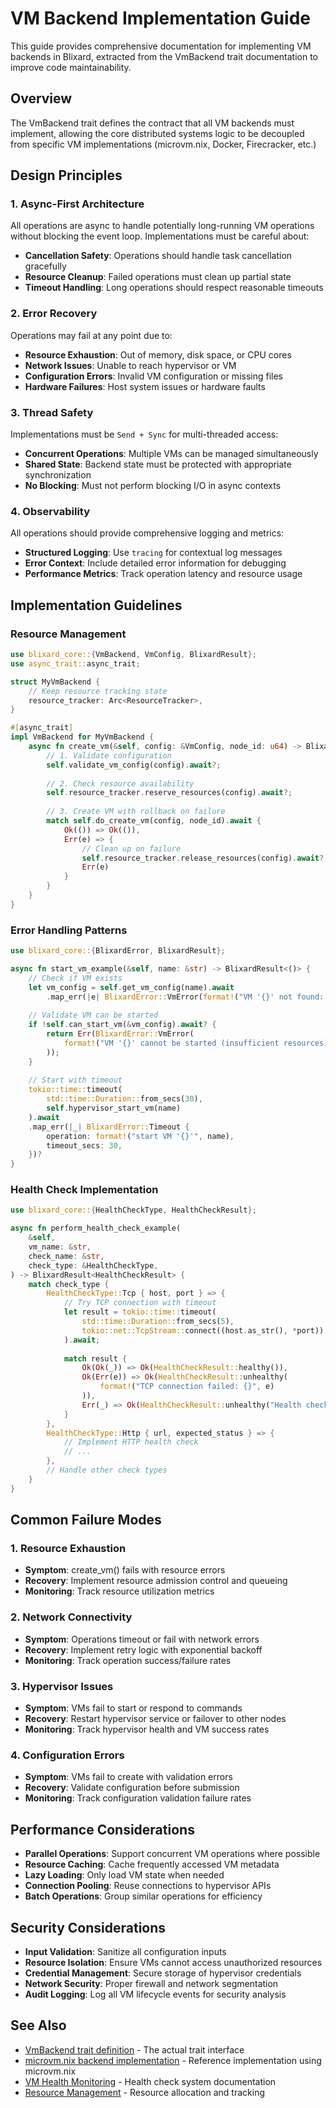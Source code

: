 # VM Backend Implementation Guide

This guide provides comprehensive documentation for implementing VM backends in Blixard, extracted from the VmBackend trait documentation to improve code maintainability.

## Overview

The VmBackend trait defines the contract that all VM backends must implement, allowing the core distributed systems logic to be decoupled from specific VM implementations (microvm.nix, Docker, Firecracker, etc.)

## Design Principles

### 1. Async-First Architecture

All operations are async to handle potentially long-running VM operations without blocking the event loop. Implementations must be careful about:

- **Cancellation Safety**: Operations should handle task cancellation gracefully
- **Resource Cleanup**: Failed operations must clean up partial state
- **Timeout Handling**: Long operations should respect reasonable timeouts

### 2. Error Recovery

Operations may fail at any point due to:

- **Resource Exhaustion**: Out of memory, disk space, or CPU cores
- **Network Issues**: Unable to reach hypervisor or VM
- **Configuration Errors**: Invalid VM configuration or missing files
- **Hardware Failures**: Host system issues or hardware faults

### 3. Thread Safety

Implementations must be `Send + Sync` for multi-threaded access:

- **Concurrent Operations**: Multiple VMs can be managed simultaneously
- **Shared State**: Backend state must be protected with appropriate synchronization
- **No Blocking**: Must not perform blocking I/O in async contexts

### 4. Observability

All operations should provide comprehensive logging and metrics:

- **Structured Logging**: Use `tracing` for contextual log messages
- **Error Context**: Include detailed error information for debugging
- **Performance Metrics**: Track operation latency and resource usage

## Implementation Guidelines

### Resource Management

```rust
use blixard_core::{VmBackend, VmConfig, BlixardResult};
use async_trait::async_trait;

struct MyVmBackend {
    // Keep resource tracking state
    resource_tracker: Arc<ResourceTracker>,
}

#[async_trait]
impl VmBackend for MyVmBackend {
    async fn create_vm(&self, config: &VmConfig, node_id: u64) -> BlixardResult<()> {
        // 1. Validate configuration
        self.validate_vm_config(config).await?;
        
        // 2. Check resource availability
        self.resource_tracker.reserve_resources(config).await?;
        
        // 3. Create VM with rollback on failure
        match self.do_create_vm(config, node_id).await {
            Ok(()) => Ok(()),
            Err(e) => {
                // Clean up on failure
                self.resource_tracker.release_resources(config).await?;
                Err(e)
            }
        }
    }
}
```

### Error Handling Patterns

```rust
use blixard_core::{BlixardError, BlixardResult};

async fn start_vm_example(&self, name: &str) -> BlixardResult<()> {
    // Check if VM exists
    let vm_config = self.get_vm_config(name).await
        .map_err(|e| BlixardError::VmError(format!("VM '{}' not found: {}", name, e)))?;
    
    // Validate VM can be started
    if !self.can_start_vm(&vm_config).await? {
        return Err(BlixardError::VmError(
            format!("VM '{}' cannot be started (insufficient resources)", name)
        ));
    }
    
    // Start with timeout
    tokio::time::timeout(
        std::time::Duration::from_secs(30),
        self.hypervisor_start_vm(name)
    ).await
    .map_err(|_| BlixardError::Timeout {
        operation: format!("start VM '{}'", name),
        timeout_secs: 30,
    })?
}
```

### Health Check Implementation

```rust
use blixard_core::{HealthCheckType, HealthCheckResult};

async fn perform_health_check_example(
    &self,
    vm_name: &str,
    check_name: &str,
    check_type: &HealthCheckType,
) -> BlixardResult<HealthCheckResult> {
    match check_type {
        HealthCheckType::Tcp { host, port } => {
            // Try TCP connection with timeout
            let result = tokio::time::timeout(
                std::time::Duration::from_secs(5),
                tokio::net::TcpStream::connect((host.as_str(), *port))
            ).await;
            
            match result {
                Ok(Ok(_)) => Ok(HealthCheckResult::healthy()),
                Ok(Err(e)) => Ok(HealthCheckResult::unhealthy(
                    format!("TCP connection failed: {}", e)
                )),
                Err(_) => Ok(HealthCheckResult::unhealthy("Health check timeout")),
            }
        },
        HealthCheckType::Http { url, expected_status } => {
            // Implement HTTP health check
            // ...
        },
        // Handle other check types
    }
}
```

## Common Failure Modes

### 1. Resource Exhaustion

- **Symptom**: create_vm() fails with resource errors
- **Recovery**: Implement resource admission control and queueing
- **Monitoring**: Track resource utilization metrics

### 2. Network Connectivity

- **Symptom**: Operations timeout or fail with network errors
- **Recovery**: Implement retry logic with exponential backoff
- **Monitoring**: Track operation success/failure rates

### 3. Hypervisor Issues

- **Symptom**: VMs fail to start or respond to commands
- **Recovery**: Restart hypervisor service or failover to other nodes
- **Monitoring**: Track hypervisor health and VM success rates

### 4. Configuration Errors

- **Symptom**: VMs fail to create with validation errors
- **Recovery**: Validate configuration before submission
- **Monitoring**: Track configuration validation failure rates

## Performance Considerations

- **Parallel Operations**: Support concurrent VM operations where possible
- **Resource Caching**: Cache frequently accessed VM metadata
- **Lazy Loading**: Only load VM state when needed
- **Connection Pooling**: Reuse connections to hypervisor APIs
- **Batch Operations**: Group similar operations for efficiency

## Security Considerations

- **Input Validation**: Sanitize all configuration inputs
- **Resource Isolation**: Ensure VMs cannot access unauthorized resources
- **Credential Management**: Secure storage of hypervisor credentials
- **Network Security**: Proper firewall and network segmentation
- **Audit Logging**: Log all VM lifecycle events for security analysis

## See Also

- [VmBackend trait definition](../blixard-core/src/vm_backend.rs) - The actual trait interface
- [microvm.nix backend implementation](../blixard-vm/) - Reference implementation using microvm.nix
- [VM Health Monitoring](./vm-health-monitoring.md) - Health check system documentation
- [Resource Management](./resource-management.md) - Resource allocation and tracking